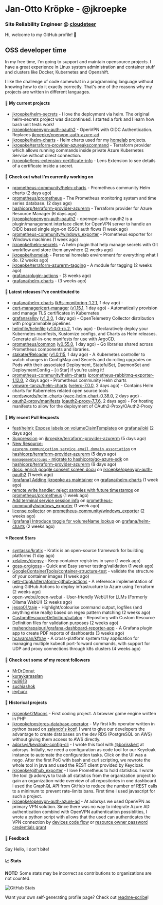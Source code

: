 # Jan-Otto Kröpke - @jkroepke
### Site Reliability Engineer @ [cloudeteer](https://cloudeteer.de/)

Hi, welcome to my GitHub profile! 👋

## OSS developer time
In my free time, I'm going to support and maintain opensource projects. I have a great experience in Linux system administration and container stuff and clusters like Docker, Kubernetes and Openshift.

I like the challenge of code somewhat in a programming language without knowing how to do it exactly correctly. That's one of the reasons why my projects are written in different languages.

#### 🌱 My current projects
- [jkroepke/helm-secrets](https://github.com/jkroepke/helm-secrets) - I love the deployment via helm. The original helm-secrets project was discontinued. I started a fork and I learn how bash unit tests work!
- [jkroepke/openvpn-auth-oauth2](https://github.com/jkroepke/openvpn-auth-oauth2) - OpenVPN with OIDC Authentication. Replaces  [jkroepke/openvpn-auth-azure-ad](https://github.com/jkroepke/openvpn-auth-azure-ad) 
- [jkroepke/helm-charts](https://github.com/jkroepke/helm-charts) - Helm charts used for my [homelab](https://github.com/jkroepke/homelab) projects.
- [jkroepke/terraform-provider-azureakscommand](https://github.com/jkroepke/terraform-provider-azureakscommand) - Terraform provider which allows running commands inside private Azure Kubernetes Service without direct connection.
- [jkroepke/lens-extension-certificate-info](https://github.com/jkroepke/lens-extension-certificate-info) - Lens Extension to see details of a certificate inside a secret.

#### 👷 Check out what I'm currently working on

- [prometheus-community/helm-charts](https://github.com/prometheus-community/helm-charts) - Prometheus community Helm charts (2 days ago)
- [prometheus/prometheus](https://github.com/prometheus/prometheus) - The Prometheus monitoring system and time series database. (2 days ago)
- [hashicorp/terraform-provider-azurerm](https://github.com/hashicorp/terraform-provider-azurerm) - Terraform provider for Azure Resource Manager (6 days ago)
- [jkroepke/openvpn-auth-oauth2](https://github.com/jkroepke/openvpn-auth-oauth2) - openvpn-auth-oauth2 is a plugin/management interface client for OpenVPN server to handle an OIDC based single sign-on (SSO) auth flows (1 week ago)
- [prometheus-community/windows_exporter](https://github.com/prometheus-community/windows_exporter) - Prometheus exporter for Windows machines (1 week ago)
- [jkroepke/helm-secrets](https://github.com/jkroepke/helm-secrets) - A helm plugin that help manage secrets with Git workflow and store them anywhere (2 weeks ago)
- [jkroepke/homelab](https://github.com/jkroepke/homelab) - Personal homelab environment for everything what I do. (2 weeks ago)
- [jkroepke/terraform-azurerm-tagging](https://github.com/jkroepke/terraform-azurerm-tagging) - A module for tagging (2 weeks ago)
- [grafana/plugin-actions](https://github.com/grafana/plugin-actions) -  (3 weeks ago)
- [grafana/helm-charts](https://github.com/grafana/helm-charts) -  (3 weeks ago)

#### 🔭 Latest releases I've contributed to

- [grafana/helm-charts](https://github.com/grafana/helm-charts) ([k8s-monitoring-1.2.1](https://github.com/grafana/helm-charts/releases/tag/k8s-monitoring-1.2.1), 1 day ago) - 
- [cert-manager/cert-manager](https://github.com/cert-manager/cert-manager) ([v1.15.1](https://github.com/cert-manager/cert-manager/releases/tag/v1.15.1), 1 day ago) - Automatically provision and manage TLS certificates in Kubernetes
- [grafana/alloy](https://github.com/grafana/alloy) ([v1.2.0](https://github.com/grafana/alloy/releases/tag/v1.2.0), 1 day ago) - OpenTelemetry Collector distribution with programmable pipelines
- [helmfile/helmfile](https://github.com/helmfile/helmfile) ([v1.0.0-rc.2](https://github.com/helmfile/helmfile/releases/tag/v1.0.0-rc.2), 1 day ago) - Declaratively deploy your Kubernetes manifests, Kustomize configs, and Charts as Helm releases. Generate all-in-one manifests for use with ArgoCD.
- [prometheus/common](https://github.com/prometheus/common) ([v0.55.0](https://github.com/prometheus/common/releases/tag/v0.55.0), 1 day ago) - Go libraries shared across Prometheus components and libraries.
- [stakater/Reloader](https://github.com/stakater/Reloader) ([v1.0.115](https://github.com/stakater/Reloader/releases/tag/v1.0.115), 1 day ago) - A Kubernetes controller to watch changes in ConfigMap and Secrets and do rolling upgrades on Pods with their associated Deployment, StatefulSet, DaemonSet and DeploymentConfig – [✩Star] if you&#39;re using it!
- [prometheus-community/helm-charts](https://github.com/prometheus-community/helm-charts) ([prometheus-rabbitmq-exporter-1.12.0](https://github.com/prometheus-community/helm-charts/releases/tag/prometheus-rabbitmq-exporter-1.12.0), 2 days ago) - Prometheus community Helm charts
- [vmware-tanzu/helm-charts](https://github.com/vmware-tanzu/helm-charts) ([velero-7.0.0](https://github.com/vmware-tanzu/helm-charts/releases/tag/velero-7.0.0), 2 days ago) - Contains Helm charts for Kubernetes related open source tools
- [nerdswords/helm-charts](https://github.com/nerdswords/helm-charts) ([yace-helm-chart-0.38.0](https://github.com/nerdswords/helm-charts/releases/tag/yace-helm-chart-0.38.0), 2 days ago) - 
- [oauth2-proxy/manifests](https://github.com/oauth2-proxy/manifests) ([oauth2-proxy-7.7.6](https://github.com/oauth2-proxy/manifests/releases/tag/oauth2-proxy-7.7.6), 2 days ago) - For hosting manifests to allow for the deployment of OAuth2-Proxy/OAuth2-Proxy

#### 🔨 My recent Pull Requests

- [feat(helm): Expose labels on volumeClaimTemplates](https://github.com/grafana/loki/pull/13317) on [grafana/loki](https://github.com/grafana/loki) (2 days ago)
- [Suppression](https://github.com/jkroepke/terraform-provider-azurerm/pull/1) on [jkroepke/terraform-provider-azurerm](https://github.com/jkroepke/terraform-provider-azurerm) (5 days ago)
- [New Resource: `azurerm_communication_service_email_domain_association`](https://github.com/hashicorp/terraform-provider-azurerm/pull/26432) on [hashicorp/terraform-provider-azurerm](https://github.com/hashicorp/terraform-provider-azurerm) (5 days ago)
- [`managementgroups` - migrate to hashicorp/go-azure-sdk](https://github.com/hashicorp/terraform-provider-azurerm/pull/26430) on [hashicorp/terraform-provider-azurerm](https://github.com/hashicorp/terraform-provider-azurerm) (6 days ago)
- [docs: enrich google consent screen docu](https://github.com/jkroepke/openvpn-auth-oauth2/pull/278) on [jkroepke/openvpn-auth-oauth2](https://github.com/jkroepke/openvpn-auth-oauth2) (1 week ago)
- [[grafana] Adding jkroepke as maintainer](https://github.com/grafana/helm-charts/pull/3179) on [grafana/helm-charts](https://github.com/grafana/helm-charts) (1 week ago)
- [remote write handler: reject samples with future timestamps](https://github.com/prometheus/prometheus/pull/14304) on [prometheus/prometheus](https://github.com/prometheus/prometheus) (1 week ago)
- [Add terminal service session info](https://github.com/prometheus-community/windows_exporter/pull/1525) on [prometheus-community/windows_exporter](https://github.com/prometheus-community/windows_exporter) (1 week ago)
- [license collector](https://github.com/prometheus-community/windows_exporter/pull/1524) on [prometheus-community/windows_exporter](https://github.com/prometheus-community/windows_exporter) (2 weeks ago)
- [[grafana] Introduce toggle for volumeName lookup](https://github.com/grafana/helm-charts/pull/3163) on [grafana/helm-charts](https://github.com/grafana/helm-charts) (2 weeks ago)

#### ⭐ Recent Stars

- [syntasso/kratix](https://github.com/syntasso/kratix) - Kratix is an open-source framework for building platforms (1 day ago)
- [xelalexv/dregsy](https://github.com/xelalexv/dregsy) - Keep container registries in sync (1 week ago)
- [goss-org/goss](https://github.com/goss-org/goss) - Quick and Easy server testing/validation (1 week ago)
- [GoogleContainerTools/container-structure-test](https://github.com/GoogleContainerTools/container-structure-test) - validate the structure of your container images (1 week ago)
- [petr-stupka/terraform-github-actions](https://github.com/petr-stupka/terraform-github-actions) - A reference implementation of using GitHub Actions to deploy infrastructure to Azure using Terraform (2 weeks ago)
- [open-webui/open-webui](https://github.com/open-webui/open-webui) - User-friendly WebUI for LLMs (Formerly Ollama WebUI) (2 weeks ago)
- [jessp01/zaje](https://github.com/jessp01/zaje) - Highlight/colourise command output, logfiles (and anything else really) based on regex pattern matching (2 weeks ago)
- [CustomResourceDefinition/catalog](https://github.com/CustomResourceDefinition/catalog) - Repository with Custom Resource Definition files for validation purposes (2 weeks ago)
- [mahendrapaipuri/grafana-dashboard-reporter-app](https://github.com/mahendrapaipuri/grafana-dashboard-reporter-app) - A Grafana plugin app to create PDF reports of dashboards (3 weeks ago)
- [hcavarsan/kftray](https://github.com/hcavarsan/kftray) - A cross-platform system tray application for managing multiple kubectl port-forward commands, with support for UDP and proxy connections through k8s clusters (4 weeks ago)

#### 👯 Check out some of my recent followers

- [MrDrDonut](https://github.com/MrDrDonut)
- [kuraykaraaslan](https://github.com/kuraykaraaslan)
- [hu8813](https://github.com/hu8813)
- [suchiashok](https://github.com/suchiashok)
- [jeyhunr](https://github.com/jeyhunr)

#### 📜 Historical projects
- [jkroepke/2Moons](https://github.com/jkroepke/2Moons) - First coding project. A browser game engine written in PHP
- [jkroepke/postgres-database-operator](https://github.com/jkroepke/postgres-database-operator) - My first k8s operator written in python based on [zalando's kopf](https://github.com/zalando-incubator/kopf). I want to give our developers the advantage to create databases on the dev RDS (PostgreSQL on AWS) without giving them access to AWS directly.
- [adorsys/keycloak-config-cli](https://github.com/adorsys/keycloak-config-cli) - I wrote this tool with [@borisskert](https://github.com/borisskert) at adorsys. Initially, we need a configuration as code tool for our Keycloak instance to automate the configuration tasks. Click on the UI was a nogo. After the first PoC with bash and curl scripting, we rewrote the whole tool in java and used the REST client provided by Keycloak.
- [jkroepke/github_exporter](https://github.com/jkroepke/github_exporter) - I love Prometheus to hold statistics. I wrote the tool @ adorsys to track all statistics from the organization project to gain an organization-wide overview of all repositories in one dashboard. I used the GraphQL API from GitHub to reduce the number of REST calls to a minimum to prevent rate-limits bans. First time I used javascript for such a project.
- [jkroepke/openvpn-auth-azure-ad](https://github.com/jkroepke/openvpn-auth-azure-ad) - At adorsys we used OpenVPN as primary VPN solution. Since there was no way to integrate Azure AD authentication combind with OpenVPN authentication possiblities, I wrote a python script with allows that the used can authenticates the VPN connection by [devices code flow](https://docs.microsoft.com/en-us/azure/active-directory/develop/v2-oauth2-device-code) or [resource owner password credentials grant](https://docs.microsoft.com/en-us/azure/active-directory/develop/v2-oauth-ropc)

#### 💬 Feedback

Say Hello, I don't bite!

#### 📈 Stats

**NOTE:** Some stats may be incorrect as contributions to organizations
are not counted.

![GitHub Stats](https://github-readme-stats.vercel.app/api?username=jkroepke&count_private=false&theme=tokyonight&show_icons=true)

Want your own self-generating profile page? Check out [readme-scribe](https://github.com/muesli/readme-scribe)!
